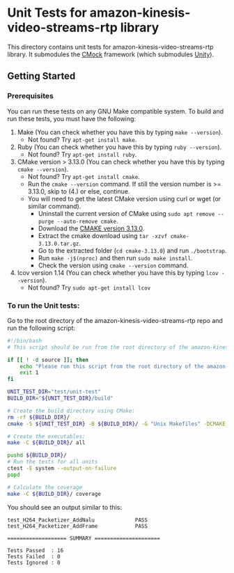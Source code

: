 # Unit Tests for amazon-kinesis-video-streams-rtp library

This directory contains unit tests for amazon-kinesis-video-streams-rtp library.
It submodules the [CMock](https://github.com/ThrowTheSwitch/CMock) framework
(which submodules [Unity](https://github.com/throwtheswitch/unity/)).

## Getting Started

### Prerequisites

You can run these tests on any GNU Make compatible system. To build and run
these tests, you must have the following:

1. Make (You can check whether you have this by typing `make --version`).
   - Not found? Try `apt-get install make`.
1. Ruby (You can check whether you have this by typing `ruby --version`).
   - Not found? Try `apt-get install ruby`.
1. CMake version > 3.13.0 (You can check whether you have this by typing
   `cmake --version`).
   - Not found? Try `apt-get install cmake`.
   - Run the `cmake --version` command. If still the version number is >=
     3.13.0, skip to (4.) or else, continue.
   - You will need to get the latest CMake version using curl or wget (or
     similar command).
     - Uninstall the current version of CMake using
       `sudo apt remove --purge --auto-remove cmake`.
     - Download the [CMAKE version 3.13.0](https://cmake.org/files/v3.13/).
     - Extract the cmake download using `tar -xzvf cmake-3.13.0.tar.gz`.
     - Go to the extracted folder (`cd cmake-3.13.0`) and run `./bootstrap`.
     - Run `make -j$(nproc)` and then run `sudo make install`.
     - Check the version using `cmake --version` command.
1. lcov version 1.14 (You can check whether you have this by typing
   `lcov --version`).
     - Not found? Try `sudo apt-get install lcov`

### To run the Unit tests:

Go to the root directory of the amazon-kinesis-video-streams-rtp repo and run
the following script:

```sh
#!/bin/bash
# This script should be run from the root directory of the amazon-kinesis-video-streams-rtp repo.

if [[ ! -d source ]]; then
    echo "Please run this script from the root directory of the amazon-kinesis-video-streams-rtp repo."
    exit 1
fi

UNIT_TEST_DIR="test/unit-test"
BUILD_DIR="${UNIT_TEST_DIR}/build"

# Create the build directory using CMake:
rm -rf ${BUILD_DIR}/
cmake -S ${UNIT_TEST_DIR} -B ${BUILD_DIR}/ -G "Unix Makefiles" -DCMAKE_BUILD_TYPE=Debug -DBUILD_CLONE_SUBMODULES=ON -DCMAKE_C_FLAGS='--coverage -Wall -Wextra -Werror -DNDEBUG -DLIBRARY_LOG_LEVEL=LOG_DEBUG'

# Create the executables:
make -C ${BUILD_DIR}/ all

pushd ${BUILD_DIR}/
# Run the tests for all units
ctest -E system --output-on-failure
popd

# Calculate the coverage
make -C ${BUILD_DIR}/ coverage
```

You should see an output similar to this:

```
test_H264_Packetizer_AddNalu             PASS
test_H264_Packetizer_AddFrame            PASS

=================== SUMMARY =====================

Tests Passed  : 16
Tests Failed  : 0
Tests Ignored : 0
```
